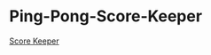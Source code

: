 # Ping-Pong-Score-Keeper
<a href='https://ahmedtakeshy.github.io/Ping-Pong-Score-Keeper/'>Score Keeper</a>
